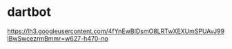 # dartbot

https://lh3.googleusercontent.com/4fYnEwBIDsmO8LRTwXEXUmSPUAvJ99lBwSwcezrmBmmr=w627-h470-no
